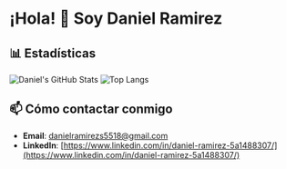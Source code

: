 # ¡Hola! 👋 Soy Daniel Ramirez


## 📊 Estadísticas

![Daniel's GitHub Stats](https://github-readme-stats.vercel.app/api?username=daniels-py&show_icons=true&hide_border=true&theme=radical&cache_seconds=1800)
![Top Langs](https://github-readme-stats.vercel.app/api/top-langs/?username=daniels-py&layout=compact&theme=radical&cache_seconds=1800)





## 📫 Cómo contactar conmigo

- **Email**: [danielramirezs5518@gmail.com](danielramirezs5518@gmail.com)
- **LinkedIn**: [https://www.linkedin.com/in/daniel-ramirez-5a1488307/](https://www.linkedin.com/in/daniel-ramirez-5a1488307/)

